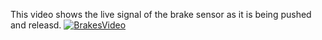 This video shows the live signal of the brake sensor as it is being pushed and releasd.
[![BrakesVideo](http://img.youtube.com/vi/j03NgqMSeJc/0.jpg)](http://www.youtube.com/watch?v=j03NgqMSeJc "Brakes")
